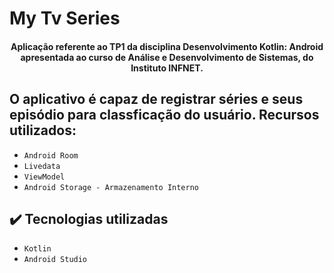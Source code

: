 # My Tv Series

<h4 align="center"> 
    Aplicação referente ao TP1 da disciplina  Desenvolvimento Kotlin: Android apresentada ao curso de Análise e Desenvolvimento de Sistemas, do Instituto INFNET.
</h4>


## O aplicativo é capaz de registrar séries e seus episódio para classficação do usuário. Recursos utilizados:

- `Android Room` 
- `Livedata`
- `ViewModel`
- `Android Storage - Armazenamento Interno`


## ✔️ Tecnologias utilizadas

- ``Kotlin``
- ``Android Studio``







